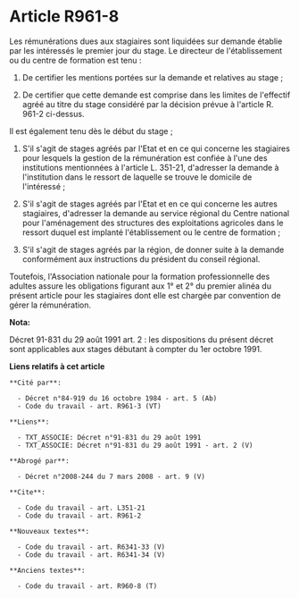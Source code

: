 # Article R961-8

Les rémunérations dues aux stagiaires sont liquidées sur demande établie par les intéressés le premier jour du stage. Le
directeur de l'établissement ou du centre de formation est tenu :

1. De certifier les mentions portées sur la demande et relatives au stage ;

2. De certifier que cette demande est comprise dans les limites de l'effectif agréé au titre du stage considéré par la
décision prévue à l'article R. 961-2 ci-dessus.

Il est également tenu dès le début du stage ;

1. S'il s'agit de stages agréés par l'Etat et en ce qui concerne les stagiaires pour lesquels la gestion de la rémunération
est confiée à l'une des institutions mentionnées à l'article L. 351-21, d'adresser la demande à l'institution dans le ressort
de laquelle se trouve le domicile de l'intéressé ;

2. S'il s'agit de stages agréés par l'Etat et en ce qui concerne les autres stagiaires, d'adresser la demande au service
régional du Centre national pour l'aménagement des structures des exploitations agricoles dans le ressort duquel est implanté
l'établissement ou le centre de formation ;

3. S'il s'agit de stages agréés par la région, de donner suite à la demande conformément aux instructions du président du
conseil régional.

Toutefois, l'Association nationale pour la formation professionnelle des adultes assure les obligations figurant aux 1° et 2°
du premier alinéa du présent article pour les stagiaires dont elle est chargée par convention de gérer la rémunération.

**Nota:**

Décret 91-831 du 29 août 1991 art. 2 : les dispositions du présent décret sont applicables aux stages débutant à compter du
1er octobre 1991.

**Liens relatifs à cet article**

	**Cité par**:

	  - Décret n°84-919 du 16 octobre 1984 - art. 5 (Ab)
	  - Code du travail - art. R961-3 (VT)

	**Liens**:

	  - TXT_ASSOCIE: Décret n°91-831 du 29 août 1991
	  - TXT_ASSOCIE: Décret n°91-831 du 29 août 1991 - art. 2 (V)

	**Abrogé par**:

	  - Décret n°2008-244 du 7 mars 2008 - art. 9 (V)

	**Cite**:

	  - Code du travail - art. L351-21
	  - Code du travail - art. R961-2

	**Nouveaux textes**:

	  - Code du travail - art. R6341-33 (V)
	  - Code du travail - art. R6341-34 (V)

	**Anciens textes**:

	  - Code du travail - art. R960-8 (T)
